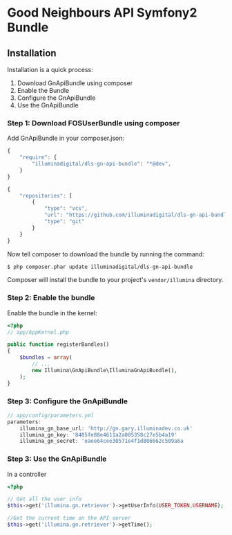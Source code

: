 Good Neighbours API Symfony2 Bundle
========================

## Installation

Installation is a quick process:

1. Download GnApiBundle using composer
2. Enable the Bundle
3. Configure the GnApiBundle
4. Use the GnApiBundle

### Step 1: Download FOSUserBundle using composer

Add GnApiBundle in your composer.json:

```js
{
    "require": {
        "illuminadigital/dls-gn-api-bundle": "*@dev",
    }
}
```

```js
{
    "repositories": [
        {
            "type": "vcs",
            "url": "https://github.com/illuminadigital/dls-gn-api-bundle.git",
            "type": "git"
        }
    }
}
```

Now tell composer to download the bundle by running the command:

``` bash
$ php composer.phar update illuminadigital/dls-gn-api-bundle
```

Composer will install the bundle to your project's `vendor/illumina` directory.

### Step 2: Enable the bundle

Enable the bundle in the kernel:

``` php
<?php
// app/AppKernel.php

public function registerBundles()
{
    $bundles = array(
        // ...
        new Illumina\GnApiBundle\IlluminaGnApiBundle(),
    );
}
```

### Step 3: Configure the GnApiBundle

``` js
// app/config/parameters.yml
parameters:
    illumina_gn_base_url: 'http://gn.gary.illuminadev.co.uk'
    illumina_gn_key: '8405fe88e4611a2a085358c27e5b4a19'
    illumina_gn_secret: 'eaee64cee30571e4f1d806662c509a6a
```

### Step 3: Use the GnApiBundle

In a controller

``` php
<?php

// Get all the user info
$this->get('illumina.gn.retriever')->getUserInfo(USER_TOKEN,USERNAME);

//Get the current time on the API server
$this->get('illumina.gn.retriever')->getTime();
```